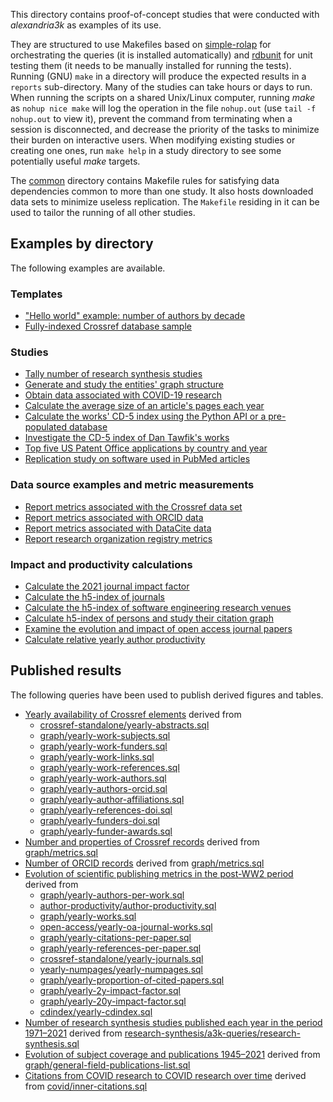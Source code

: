 This directory contains proof-of-concept studies
that were conducted with _alexandria3k_ as examples of its use.

They are structured to use Makefiles based on
[simple-rolap](https://github.com/dspinellis/simple-rolap)
for orchestrating the queries (it is installed automatically) and
[rdbunit](https://github.com/dspinellis/rdbunit) for unit testing them
(it needs to be manually installed for running the tests).
Running (GNU) `make` in a directory will produce the expected results in a
`reports` sub-directory.
Many of the studies can take hours or days to run.
When running the scripts on a shared Unix/Linux computer,
running _make_ as `nohup nice make` will
log the operation in the file `nohup.out` (use `tail -f nohup.out` to view it),
prevent the command from terminating when a session is disconnected, and
decrease the priority of the tasks to minimize their burden on
interactive users.
When modifying existing studies or creating one ones,
run `make help` in a study directory
to see some potentially useful _make_ targets.

The [common](common) directory contains Makefile rules for satisfying
data dependencies common to more than one study.
It also hosts downloaded data sets to minimize useless replication.
The `Makefile` residing in it can be used to tailor the running
of all other studies.

## Examples by directory
The following examples are available.

### Templates
* ["Hello world" example: number of authors by decade](authors-by-decade)
* [Fully-indexed Crossref database sample](sample)

### Studies
* [Tally number of research synthesis studies](research-synthesis)
* [Generate and study the entities' graph structure](graph)
* [Obtain data associated with COVID-19 research](covid)
* [Calculate the average size of an article's pages each year](yearly-numpages)
* [Calculate the works' CD-5 index using the Python API or a pre-populated database](cdindex)
* [Investigate the CD-5 index of Dan Tawfik's works](tawfik)
* [Top five US Patent Office applications by country and year](uspto)
* [Replication study on software used in PubMed articles](pubmed-software)

### Data source examples and metric measurements
* [Report metrics associated with the Crossref data set](crossref-standalone)
* [Report metrics associated with ORCID data](orcid)
* [Report metrics associated with DataCite data](datacite)
* [Report research organization registry metrics](ror-metrics)

### Impact and productivity calculations
* [Calculate the 2021 journal impact factor](impact-factor-2021)
* [Calculate the h5-index of journals](journal-h5)
* [Calculate the h5-index of software engineering research venues](soft-eng-h5)
* [Calculate h5-index of persons and study their citation graph](person-h5)
* [Examine the evolution and impact of open access journal papers](open-access)
* [Calculate relative yearly author productivity](author-productivity)


## Published results
The following queries have been used to publish derived figures and tables.

* [Yearly availability of Crossref elements](https://doi.org/10.1371/journal.pone.0294946.g001) derived from
  * [crossref-standalone/yearly-abstracts.sql](./crossref-standalone/yearly-abstracts.sql)
  * [graph/yearly-work-subjects.sql](./graph/yearly-work-subjects.sql)
  * [graph/yearly-work-funders.sql](./graph/yearly-work-funders.sql)
  * [graph/yearly-work-links.sql](./graph/yearly-work-links.sql)
  * [graph/yearly-work-references.sql](./graph/yearly-work-references.sql)
  * [graph/yearly-work-authors.sql](./graph/yearly-work-authors.sql)
  * [graph/yearly-authors-orcid.sql](./graph/yearly-authors-orcid.sql)
  * [graph/yearly-author-affiliations.sql](./graph/yearly-author-affiliations.sql)
  * [graph/yearly-references-doi.sql](./graph/yearly-references-doi.sql)
  * [graph/yearly-funders-doi.sql](./graph/yearly-funders-doi.sql)
  * [graph/yearly-funder-awards.sql](./graph/yearly-funder-awards.sql)
* [Number and properties of Crossref records](https://doi.org/10.1371/journal.pone.0294946.t001) derived from [graph/metrics.sql](./graph/metrics.sql)
* [Number of ORCID records](https://doi.org/10.1371/journal.pone.0294946.t002) derived from [graph/metrics.sql](./graph/metrics.sql)
* [ Evolution of scientific publishing metrics in the post-WW2 period](https://doi.org/10.1371/journal.pone.0294946.g002) derived from
  * [graph/yearly-authors-per-work.sql](./graph/yearly-authors-per-work.sql)
  * [author-productivity/author-productivity.sql](./author-productivity/author-productivity.sql)
  * [graph/yearly-works.sql](./graph/yearly-works.sql)
  * [open-access/yearly-oa-journal-works.sql](./open-access/yearly-oa-journal-works.sql)
  * [graph/yearly-citations-per-paper.sql](./graph/yearly-citations-per-paper.sql)
  * [graph/yearly-references-per-paper.sql](./graph/yearly-references-per-paper.sql)
  * [crossref-standalone/yearly-journals.sql](./crossref-standalone/yearly-journals.sql)
  * [yearly-numpages/yearly-numpages.sql](./yearly-numpages/yearly-numpages.sql)
  * [graph/yearly-proportion-of-cited-papers.sql](./graph/yearly-proportion-of-cited-papers.sql)
  * [graph/yearly-2y-impact-factor.sql](./graph/yearly-2y-impact-factor.sql)
  * [graph/yearly-20y-impact-factor.sql](./graph/yearly-20y-impact-factor.sql)
  * [cdindex/yearly-cdindex.sql](./cdindex/yearly-cdindex.sql)
* [Number of research synthesis studies published each year in the period 1971–2021](https://doi.org/10.1371/journal.pone.0294946.g003) derived from [research-synthesis/a3k-queries/research-synthesis.sql](./research-synthesis/a3k-queries/research-synthesis.sql)
* [Evolution of subject coverage and publications 1945–2021](https://doi.org/10.1371/journal.pone.0294946.g004) derived from [graph/general-field-publications-list.sql](./graph/general-field-publications-list.sql)
* [Citations from COVID research to COVID research over time](https://doi.org/10.1371/journal.pone.0294946.g005) derived from [covid/inner-citations.sql](./covid/inner-citations.sql)
